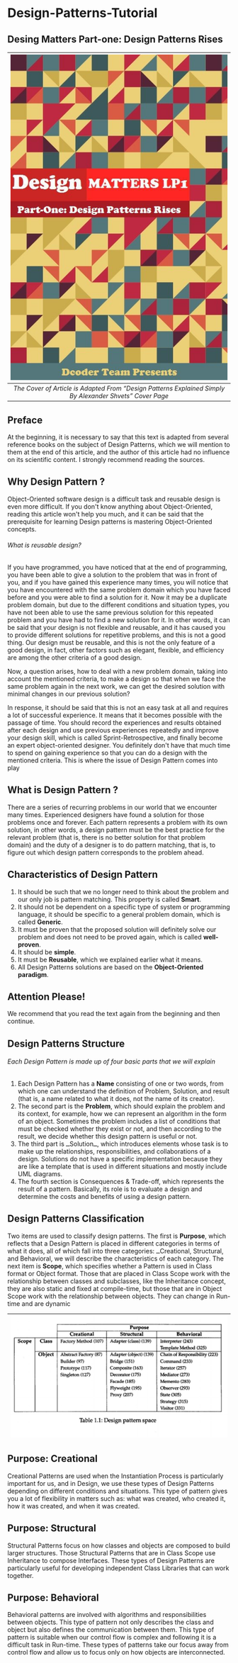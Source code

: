 # Design-Patterns-Tutorial

## Desing Matters Part-one: Design Patterns Rises

| <img src="out.jpg" alt="Pair Game" /> | 
|:--:|
|*The Cover of Article is Adapted From “Design Patterns Explained Simply By Alexander Shvets” Cover Page*|

## Preface
At the beginning, it is necessary to say that this text is adapted from several reference books on the subject of Design Patterns, which we will mention to them at the end of this article, and the author of this article had no influence on its scientific content. I strongly recommend reading the sources.

## Why Design Pattern ?
Object-Oriented software design is a difficult task and reusable design is even more difficult. If you don't know anything about Object-Oriented, reading this article won't help you much, and it can be said that the prerequisite for learning Design patterns is mastering Object-Oriented concepts.
###### What is reusable design?
If you have programmed, you have noticed that at the end of programming, you have been able to give a solution to the problem that was in front of you, and if you have gained this experience many times, you will notice that you have encountered with the same problem domain which you have faced before and you were able to find a solution for it.
Now it may be a duplicate problem domain, but due to the different conditions and situation types, you have not been able to use the same previous solution for this repeated problem and you have had to find a new solution for it. In other words, it can be said that your design is not flexible and reusable, and it has caused you to provide different solutions for repetitive problems, and this is not a good thing. Our design must be reusable, and this is not the only feature of a good design, in fact, other factors such as elegant, flexible, and efficiency are among the other criteria of a good design.

Now, a question arises, how to deal with a new problem domain, taking into account the mentioned criteria, to make a design so that when we face the same problem again in the next work, we can get the desired solution with minimal changes in our previous solution? 

In response, it should be said that this is not an easy task at all and requires a lot of successful experience. It means that it becomes possible with the passage of time. You should record the experiences and results obtained after each design and use previous experiences repeatedly and improve your design skill, which is called Sprint-Retrospective, and finally become an expert object-oriented designer. You definitely don't have that much time to spend on gaining experience so that you can do a design with the mentioned criteria. This is where the issue of Design Pattern comes into play


## What is Design Pattern ?
There are a series of recurring problems in our world that we encounter many times. Experienced designers have found a solution for those problems once and forever. Each pattern represents a problem with its own solution, in other words, a design pattern must be the best practice for the relevant problem (that is, there is no better solution for that problem domain) and the duty of a designer is to do pattern matching, that is, to figure out which design pattern corresponds to the problem ahead.

## Characteristics of Design Pattern
1. It should be such that we no longer need to think about the problem and our only job is pattern matching. This property is called __Smart__.
2.  It should not be dependent on a specific type of system or programming language, it should be specific to a general problem domain, which is called __Generic__.
3. It must be proven that the proposed solution will definitely solve our problem and does not need to be proved again, which is called __well-proven__.
4. It should be __simple__.
5. It must be __Reusable__, which we explained earlier what it means.
6. All Design Patterns solutions are based on the __Object-Oriented paradigm__.

## Attention Please!
We recommend that you read the text again from the beginning and then continue.

## Design Patterns Structure
###### Each Design Pattern is made up of four basic parts that we will explain
1. Each Design Pattern has a __Name__ consisting of one or two words, from which one can understand the definition of Problem, Solution, and result (that is, a name related to what it does, not the name of its creator).
2. The second part is the __Problem__, which should explain the problem and its context, for example, how we can represent an algorithm in the form of an object. Sometimes the problem includes a list of conditions that must be checked whether they exist or not, and then according to the result, we decide whether this design pattern is useful or not.
3. The third part is ــSolutionــ, which introduces elements whose task is to make up the relationships, responsibilities, and collaborations of a design. Solutions do not have a specific implementation because they are like a template that is used in different situations and mostly include UML diagrams.
4. The fourth section is Consequences & Trade-off, which represents the result of a pattern. Basically, its role is to evaluate a design and determine the costs and benefits of using a design pattern.

## Design Patterns Classification 
Two items are used to classify design patterns. The first is __Purpose__, which reflects that a Design Pattern is placed in different categories in terms of what it does, all of which fall into three categories: ــCreational, Structural, and Behavioral, we will describe the characteristics of each category.
The next item is __Scope__, which specifies whether a Pattern is used in Class format or Object format. Those that are placed in Class Scope work with the relationship between classes and subclasses, like the Inheritance concept, they are also static and fixed at compile-time, but those that are in Object Scope work with the relationship between objects. They can change in Run-time and are dynamic


| <img src="1.jpg" alt="Pair Game" /> | 
|:--:|

## Purpose: Creational
Creational Patterns are used when the Instantiation Process is particularly important for us, and in Design, we use these types of Design Patterns depending on different conditions and situations. This type of pattern gives you a lot of flexibility in matters such as: what was created, who created it, how it was created, and when it was created.

## Purpose: Structural
Structural Patterns focus on how classes and objects are composed to build larger structures. Those Structural Patterns that are in Class Scope use Inheritance to compose Interfaces. These types of Design Patterns are particularly useful for developing independent Class Libraries that can work together.

## Purpose: Behavioral
Behavioral patterns are involved with algorithms and responsibilities between objects. This type of pattern not only describes the class and object but also defines the communication between them. This type of pattern is suitable when our control flow is complex and following it is a difficult task in Run-time. These types of patterns take our focus away from control flow and allow us to focus only on how objects are interconnected.
